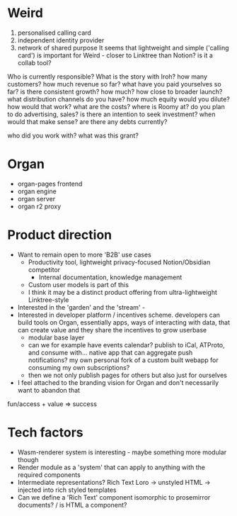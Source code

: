 
# Weird
1. personalised calling card
2. independent identity provider
3. network of shared purpose
It seems that lightweight and simple ('calling card') is important for Weird - closer to Linktree than Notion? is it a collab tool?

Who is currently responsible?
What is the story with Iroh?
how many customers?
how much revenue so far?
what have you paid yourselves so far?
is there consistent growth? how much?
how close to broader launch?
what distribution channels do you have?
how much equity would you dilute? how would that work?
what are the costs?
where is Roomy at?
do you plan to do advertising, sales?
is there an intention to seek investment? when would that make sense? are there any debts currently?

who did you work with?
what was this grant?
# Organ
- organ-pages frontend
- organ engine
- organ server
- organ r2 proxy

# Product direction
- Want to remain open to more 'B2B' use cases
	- Productivity tool, lightweight privacy-focused Notion/Obsidian competitor
		- Internal documentation, knowledge management
	- Custom user models is part of this
	- I think it may be a distinct product offering from ultra-lightweight Linktree-style 
- Interested in the 'garden' and the 'stream' - 
- Interested in developer platform / incentives scheme. developers can build tools on Organ, essentially apps, ways of interacting with data, that can create value and they share the incentives to grow userbase
	- modular base layer
	- can we for example have events calendar? publish to iCal, ATProto, and consume with... native app that can aggregate push notifications? my own personal fork of a custom built webapp for consuming my own subscriptions?
	- then we not only publish pages for others but also just for ourselves
- I feel attached to the branding vision for Organ and don't necessarily want to abandon that

fun/access + value => success

# Tech factors
- Wasm-renderer system is interesting - maybe something more modular though
- Render module as a 'system' that can apply to anything with the required components
- Intermediate representations? Rich Text Loro -> unstyled HTML -> injected into rich styled templates
- Can we define a 'Rich Text' component isomorphic to prosemirror documents? / is HTML a component? 

